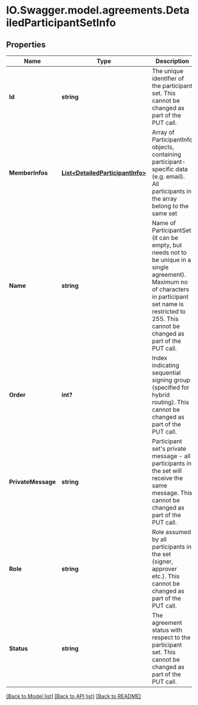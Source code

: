 # IO.Swagger.model.agreements.DetailedParticipantSetInfo
## Properties

Name | Type | Description | Notes
------------ | ------------- | ------------- | -------------
**Id** | **string** | The unique identifier of the participant set. This cannot be changed as part of the PUT call. | [optional] 
**MemberInfos** | [**List&lt;DetailedParticipantInfo&gt;**](DetailedParticipantInfo.md) | Array of ParticipantInfo objects, containing participant-specific data (e.g. email). All participants in the array belong to the same set | [optional] 
**Name** | **string** | Name of ParticipantSet (it can be empty, but needs not to be unique in a single agreement). Maximum no of characters in participant set name is restricted to 255. This cannot be changed as part of the PUT call. | [optional] 
**Order** | **int?** | Index indicating sequential signing group (specified for hybrid routing). This cannot be changed as part of the PUT call. | [optional] 
**PrivateMessage** | **string** | Participant set&#39;s private message - all participants in the set will receive the same message. This cannot be changed as part of the PUT call. | [optional] 
**Role** | **string** | Role assumed by all participants in the set (signer, approver etc.). This cannot be changed as part of the PUT call. | [optional] 
**Status** | **string** | The agreement status with respect to the participant set. This cannot be changed as part of the PUT call. | [optional] 

[[Back to Model list]](../README.md#documentation-for-models) [[Back to API list]](../README.md#documentation-for-api-endpoints) [[Back to README]](../README.md)

